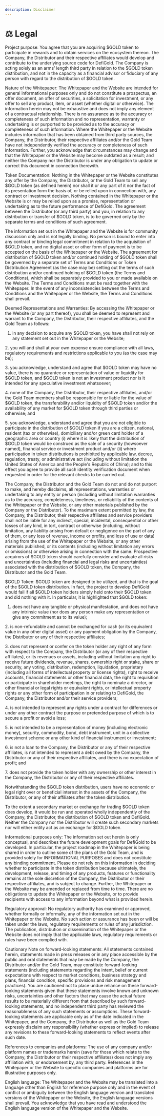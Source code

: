 ```yaml
---
description: Disclaimer
---
```


# ⚖ Legal

Project purpose: You agree that you are acquiring $GOLD token to participate in rewards and to obtain services on the ecosystem thereon. The Company, the Distributor and their respective affiliates would develop and contribute to the underlying source code for DefiGold. The Company is acting solely as an arms’ length third party in relation to the $GOLD token distribution, and not in the capacity as a financial advisor or fiduciary of any person with regard to the distribution of $GOLD token.

Nature of the Whitepaper: The Whitepaper and the Website are intended for general informational purposes only and do not constitute a prospectus, an offer document, an offer of securities, a solicitation for investment, or any offer to sell any product, item, or asset (whether digital or otherwise). The information herein may not be exhaustive and does not imply any element of a contractual relationship. There is no assurance as to the accuracy or completeness of such information and no representation, warranty or undertaking is or purported to be provided as to the accuracy or completeness of such information. Where the Whitepaper or the Website includes information that has been obtained from third party sources, the Company, the Distributor, their respective affiliates and/or the Gold Team have not independently verified the accuracy or completeness of such information. Further, you acknowledge that circumstances may change and that the Whitepaper or the Website may become outdated as a result; and neither the Company nor the Distributor is under any obligation to update or correct this document in connection therewith.

Token Documentation: Nothing in the Whitepaper or the Website constitutes any offer by the Company, the Distributor, or the Gold Team to sell any $GOLD token (as defined herein) nor shall it or any part of it nor the fact of its presentation form the basis of, or be relied upon in connection with, any contract or investment decision. Nothing contained in the Whitepaper or the Website is or may be relied upon as a promise, representation or undertaking as to the future performance of DefiGold. The agreement between the Distributor (or any third party) and you, in relation to any distribution or transfer of $GOLD token, is to be governed only by the separate terms and conditions of such agreement.

The information set out in the Whitepaper and the Website is for community discussion only and is not legally binding. No person is bound to enter into any contract or binding legal commitment in relation to the acquisition of $GOLD token, and no digital asset or other form of payment is to be accepted on the basis of the Whitepaper or the Website. The agreement for distribution of $GOLD token and/or continued holding of $GOLD token shall be governed by a separate set of Terms and Conditions or Token Distribution Agreement (as the case may be) setting out the terms of such distribution and/or continued holding of $GOLD token (the Terms and Conditions), which shall be separately provided to you or made available on the Website. The Terms and Conditions must be read together with the Whitepaper. In the event of any inconsistencies between the Terms and Conditions and the Whitepaper or the Website, the Terms and Conditions shall prevail.

Deemed Representations and Warranties: By accessing the Whitepaper or the Website (or any part thereof), you shall be deemed to represent and warrant to the Company, the Distributor, their respective affiliates, and the Gold Team as follows:

1. in any decision to acquire any $GOLD token, you have shall not rely on any statement set out in the Whitepaper or the Website;

2\. you will and shall at your own expense ensure compliance with all laws, regulatory requirements and restrictions applicable to you (as the case may be);

3\. you acknowledge, understand and agree that $GOLD token may have no value, there is no guarantee or representation of value or liquidity for $GOLD token, and $GOLD token is not an investment product nor is it intended for any speculative investment whatsoever;

4\. none of the Company, the Distributor, their respective affiliates, and/or the Gold Team members shall be responsible for or liable for the value of $GOLD token, the transferability and/or liquidity of $GOLD token and/or the availability of any market for $GOLD token through third parties or otherwise; and

5\. you acknowledge, understand and agree that you are not eligible to participate in the distribution of $GOLD token if you are a citizen, national, resident (tax or otherwise), domiciliary and/or green card holder of a geographic area or country (i) where it is likely that the distribution of $GOLD token would be construed as the sale of a security (howsoever named), financial service or investment product and/or (ii) where participation in token distributions is prohibited by applicable law, decree, regulation, treaty, or administrative act (including without limitation the United States of America and the People's Republic of China); and to this effect you agree to provide all such identity verification document when requested in order for the relevant checks to be carried out.

The Company, the Distributor and the Gold Team do not and do not purport to make, and hereby disclaims, all representations, warranties or undertaking to any entity or person (including without limitation warranties as to the accuracy, completeness, timeliness, or reliability of the contents of the Whitepaper or the Website, or any other materials published by the Company or the Distributor). To the maximum extent permitted by law, the Company, the Distributor, their respective affiliates and service providers shall not be liable for any indirect, special, incidental, consequential or other losses of any kind, in tort, contract or otherwise (including, without limitation, any liability arising from default or negligence on the part of any of them, or any loss of revenue, income or profits, and loss of use or data) arising from the use of the Whitepaper or the Website, or any other materials published, or its contents (including without limitation any errors or omissions) or otherwise arising in connection with the same. Prospective acquirors of $GOLD token should carefully consider and evaluate all risks and uncertainties (including financial and legal risks and uncertainties) associated with the distribution of $GOLD token, the Company, the Distributor and the Gold Team.

$GOLD Token: $GOLD token are designed to be utilized, and that is the goal of the $GOLD token distribution. In fact, the project to develop DefiGold would fail if all $GOLD token holders simply held onto their $GOLD token and did nothing with it. In particular, it is highlighted that $GOLD token:

1. does not have any tangible or physical manifestation, and does not have any intrinsic value (nor does any person make any representation or give any commitment as to its value);

&#x20;2\. is non-refundable and cannot be exchanged for cash (or its equivalent value in any other digital asset) or any payment obligation by the Company, the Distributor or any of their respective affiliates;

&#x20;3\. does not represent or confer on the token holder any right of any form with respect to the Company, the Distributor (or any of their respective affiliates), or its revenues or assets, including without limitation any right to receive future dividends, revenue, shares, ownership right or stake, share or security, any voting, distribution, redemption, liquidation, proprietary (including all forms of intellectual property or license rights), right to receive accounts, financial statements or other financial data, the right to requisition or participate in shareholder meetings, the right to nominate a director, or other financial or legal rights or equivalent rights, or intellectual property rights or any other form of participation in or relating to DefiGold, the Company, the Distributor and/or their service providers;

&#x20;4\. is not intended to represent any rights under a contract for differences or under any other contract the purpose or pretended purpose of which is to secure a profit or avoid a loss;

&#x20;5\. is not intended to be a representation of money (including electronic money), security, commodity, bond, debt instrument, unit in a collective investment scheme or any other kind of financial instrument or investment;

&#x20;6\. is not a loan to the Company, the Distributor or any of their respective affiliates, is not intended to represent a debt owed by the Company, the Distributor or any of their respective affiliates, and there is no expectation of profit; and

&#x20;7\. does not provide the token holder with any ownership or other interest in the Company, the Distributor or any of their respective affiliates.

Notwithstanding the $GOLD token distribution, users have no economic or legal right over or beneficial interest in the assets of the Company, the Distributor, or any of their affiliates after the token distribution.

To the extent a secondary market or exchange for trading $GOLD token does develop, it would be run and operated wholly independently of the Company, the Distributor, the distribution of $GOLD token and DefiGold. Neither the Company nor the Distributor will create such secondary markets nor will either entity act as an exchange for $GOLD token.

Informational purposes only: The information set out herein is only conceptual, and describes the future development goals for DefiGold to be developed. In particular, the project roadmap in the Whitepaper is being shared in order to outline some of the plans of the Gold Team, and is provided solely for INFORMATIONAL PURPOSES and does not constitute any binding commitment. Please do not rely on this information in deciding whether to participate in the token distribution because ultimately, the development, release, and timing of any products, features or functionality remains at the sole discretion of the Company, the Distributor or their respective affiliates, and is subject to change. Further, the Whitepaper or the Website may be amended or replaced from time to time. There are no obligations to update the Whitepaper or the Website, or to provide recipients with access to any information beyond what is provided herein.

Regulatory approval: No regulatory authority has examined or approved, whether formally or informally, any of the information set out in the Whitepaper or the Website. No such action or assurance has been or will be taken under the laws, regulatory requirements or rules of any jurisdiction. The publication, distribution or dissemination of the Whitepaper or the Website does not imply that the applicable laws, regulatory requirements or rules have been complied with.

Cautionary Note on forward-looking statements: All statements contained herein, statements made in press releases or in any place accessible by the public and oral statements that may be made by the Company, the Distributor and/or the Gold Team, may constitute forward-looking statements (including statements regarding the intent, belief or current expectations with respect to market conditions, business strategy and plans, financial condition, specific provisions and risk management practices). You are cautioned not to place undue reliance on these forward-looking statements given that these statements involve known and unknown risks, uncertainties and other factors that may cause the actual future results to be materially different from that described by such forward-looking statements, and no independent third party has reviewed the reasonableness of any such statements or assumptions. These forward-looking statements are applicable only as of the date indicated in the Whitepaper, and the Company, the Distributor as well as the Gold Team expressly disclaim any responsibility (whether express or implied) to release any revisions to these forward-looking statements to reflect events after such date.

References to companies and platforms: The use of any company and/or platform names or trademarks herein (save for those which relate to the Company, the Distributor or their respective affiliates) does not imply any affiliation with, or endorsement by, any third party. References in the Whitepaper or the Website to specific companies and platforms are for illustrative purposes only.

English language: The Whitepaper and the Website may be translated into a language other than English for reference purpose only and in the event of conflict or ambiguity between the English language version and translated versions of the Whitepaper or the Website, the English language versions shall prevail. You acknowledge that you have read and understood the English language version of the Whitepaper and the Website.
